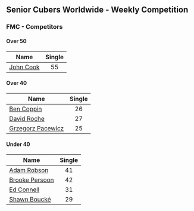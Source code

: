 ## Senior Cubers Worldwide - Weekly Competition
### FMC - Competitors

#### Over 50

| Name | Single |
| -- | :--: |
| [John Cook](../persons/john_cook.md) | 55 |

#### Over 40

| Name | Single |
| -- | :--: |
| [Ben Coppin](../persons/ben_coppin.md) | 26 |
| [David Roche](../persons/david_roche.md) | 27 |
| [Grzegorz Pacewicz](../persons/grzegorz_pacewicz.md) | 25 |

#### Under 40

| Name | Single |
| -- | :--: |
| [Adam Robson](../persons/adam_robson.md) | 41 |
| [Brooke Persoon](../persons/brooke_persoon.md) | 42 |
| [Ed Connell](../persons/ed_connell.md) | 31 |
| [Shawn Boucké](../persons/shawn_boucke.md) | 29 |


<!-- Global site tag (gtag.js) - Google Analytics -->
<script async src="https://www.googletagmanager.com/gtag/js?id=UA-86348435-3"></script>
<script>window.dataLayer = window.dataLayer || []; function gtag() {dataLayer.push(arguments);} gtag('js', new Date()); gtag('config', 'UA-86348435-3');</script>
